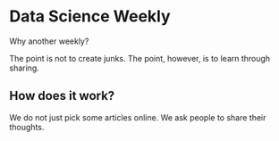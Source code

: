 # Data Science Weekly

Why another weekly?

The point is not to create junks. The point, however, is to learn through sharing.

## How does it work?

We do not just pick some articles online. We ask people to share their thoughts.

